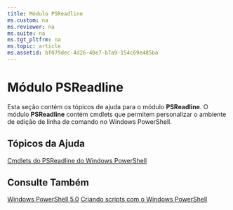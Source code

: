 ```yaml
---
title: Módulo PSReadline
ms.custom: na
ms.reviewer: na
ms.suite: na
ms.tgt_pltfrm: na
ms.topic: article
ms.assetid: bf079dec-4d26-40e7-b7a9-154c69e485ba
---
```

# Módulo PSReadline
Esta seção contém os tópicos de ajuda para o módulo **PSReadline**. O módulo **PSReadline** contém cmdlets que permitem personalizar o ambiente de edição de linha de comando no Windows PowerShell.

## Tópicos da Ajuda
[Cmdlets do PSReadline do Windows PowerShell](https://technet.microsoft.com/en-us/library/ed48e832-95f9-4577-bf56-a7e5aa9630ba)

## Consulte Também
[Windows PowerShell 5.0](Windows-PowerShell-5.0.md)
[Criando scripts com o Windows PowerShell](../../getting-started/fundamental/Scripting-with-Windows-PowerShell.md)



<!--HONumber=May16_HO2-->


